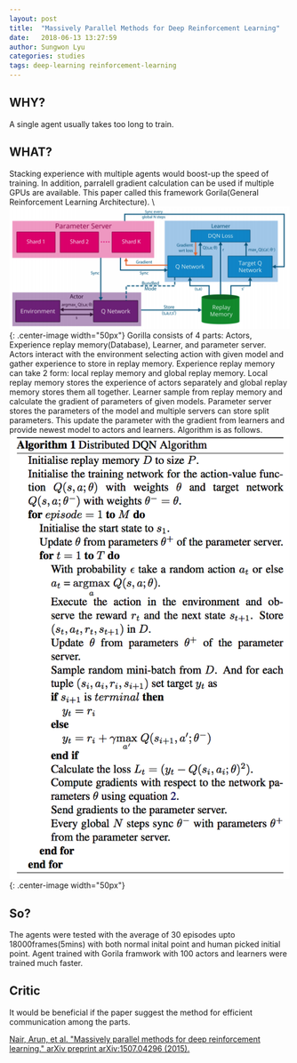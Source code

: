 ```yaml
---
layout: post
title:  "Massively Parallel Methods for Deep Reinforcement Learning"
date:   2018-06-13 13:27:59
author: Sungwon Lyu
categories: studies
tags: deep-learning reinforcement-learning
---
```

## WHY? 
A single agent usually takes too long to train.

## WHAT?
Stacking experience with multiple agents would boost-up the speed of training. In addition, parralell gradient calculation can be used if multiple GPUs are available. This paper called this framework Gorila(General Reinforcement Learning Architecture). \\
![image](/assets/images/gorila1.png){: .center-image width="50px"}
Gorilla consists of 4 parts: Actors, Experience replay memory(Database), Learner, and parameter server. Actors interact with the environment selecting action with given model and gather experience to store in replay memory. Experience replay memory can take 2 form: local replay memory and global replay memory. Local replay memory stores the experience of actors separately and global replay memory stores them all together. Learner sample from replay memory and calculate the gradient of parameters of given models. Parameter server stores the parameters of the model and multiple servers can store split parameters. This update the parameter with the gradient from learners and provide newest model to actors and learners. Algorithm is as follows. 
![image](/assets/images/gorila2.png){: .center-image width="50px"}

## So?
The agents were tested with the average of 30 episodes upto 18000frames(5mins) with both normal inital point and human picked initial point. Agent trained with Gorila framwork with 100 actors and learners were trained much faster. 

## Critic
It would be beneficial if the paper suggest the method for efficient communication among the parts.

[Nair, Arun, et al. "Massively parallel methods for deep reinforcement learning." arXiv preprint arXiv:1507.04296 (2015).](https://arxiv.org/abs/1507.04296)